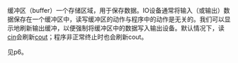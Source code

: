 缓冲区（buffer）一个存储区域，用于保存数据。IO设备通常将输入（或输出）数据保存在一个缓冲区中，读写缓冲区的动作与程序中的动作是无关的。我们可以显示地刷新输出缓冲，以便强制将缓冲区中的数据写入输出设备。默认情况下，读[cin](./cin.md)会刷新[cout](./cout.md)；程序非正常终止时也会刷新cout。

见p6。
